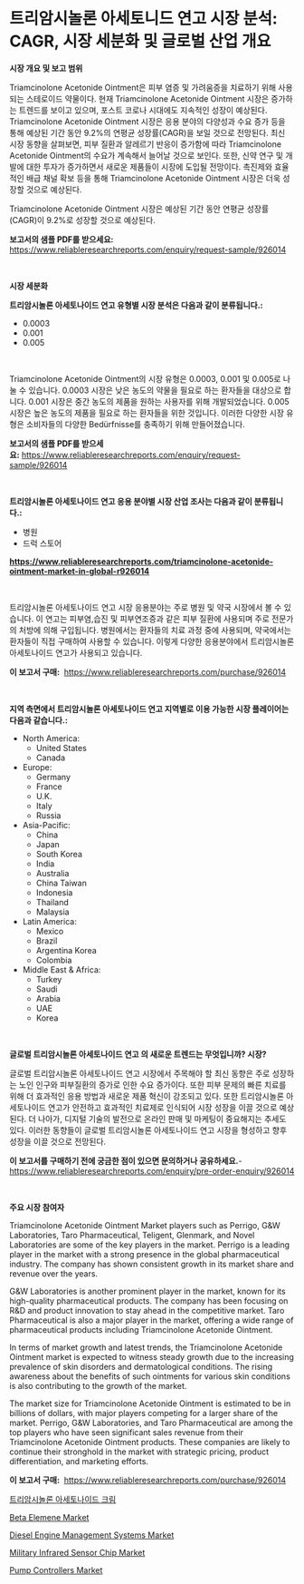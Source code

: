 <p><h1>트리암시놀론 아세토니드 연고 시장 분석: CAGR, 시장 세분화 및 글로벌 산업 개요</h1></p><p><strong>시장 개요 및 보고 범위</strong></p>
<p><p>Triamcinolone Acetonide Ointment은 피부 염증 및 가려움증을 치료하기 위해 사용되는 스테로이드 약물이다. 현재 Triamcinolone Acetonide Ointment 시장은 증가하는 트렌드를 보이고 있으며, 포스트 코로나 시대에도 지속적인 성장이 예상된다. Triamcinolone Acetonide Ointment 시장은 응용 분야의 다양성과 수요 증가 등을 통해 예상된 기간 동안 9.2%의 연평균 성장률(CAGR)을 보일 것으로 전망된다. 최신 시장 동향을 살펴보면, 피부 질환과 알레르기 반응이 증가함에 따라 Triamcinolone Acetonide Ointment의 수요가 계속해서 늘어날 것으로 보인다. 또한, 신약 연구 및 개발에 대한 투자가 증가하면서 새로운 제품들이 시장에 도입될 전망이다. 촉진제와 효율적인 배급 채널 확보 등을 통해 Triamcinolone Acetonide Ointment 시장은 더욱 성장할 것으로 예상된다. </p><p>Triamcinolone Acetonide Ointment 시장은 예상된 기간 동안 연평균 성장률(CAGR)이 9.2%로 성장할 것으로 예상된다.</p></p>
<p><strong>보고서의 샘플 PDF를 받으세요:</strong> <a href="https://www.reliableresearchreports.com/enquiry/request-sample/926014">https://www.reliableresearchreports.com/enquiry/request-sample/926014</a></p>
<p>&nbsp;</p>
<p><strong>시장 세분화</strong></p>
<p><strong>트리암시놀론 아세토나이드 연고 유형별 시장 분석은 다음과 같이 분류됩니다.:</strong></p>
<p><ul><li>0.0003</li><li>0.001</li><li>0.005</li></ul></p>
<p>&nbsp;</p>
<p><p>Triamcinolone Acetonide Ointment의 시장 유형은 0.0003, 0.001 및 0.005로 나눌 수 있습니다. 0.0003 시장은 낮은 농도의 약물을 필요로 하는 환자들을 대상으로 합니다. 0.001 시장은 중간 농도의 제품을 원하는 사용자를 위해 개발되었습니다. 0.005 시장은 높은 농도의 제품을 필요로 하는 환자들을 위한 것입니다. 이러한 다양한 시장 유형은 소비자들의 다양한 Bedürfnisse를 충족하기 위해 만들어졌습니다.</p></p>
<p><strong>보고서의 샘플 PDF를 받으세요:</strong>&nbsp;<a href="https://www.reliableresearchreports.com/enquiry/request-sample/926014">https://www.reliableresearchreports.com/enquiry/request-sample/926014</a></p>
<p>&nbsp;</p>
<p><strong> 트리암시놀론 아세토나이드 연고 응용 분야별 시장 산업 조사는 다음과 같이 분류됩니다.:</strong></p>
<p><ul><li>병원</li><li>드럭 스토어</li></ul></p>
<p><strong><a href="https://www.reliableresearchreports.com/triamcinolone-acetonide-ointment-market-in-global-r926014">https://www.reliableresearchreports.com/triamcinolone-acetonide-ointment-market-in-global-r926014</a></strong></p>
<p>&nbsp;</p>
<p><p>트리암시놀론 아세토나이드 연고 시장 응용분야는 주로 병원 및 약국 시장에서 볼 수 있습니다. 이 연고는 피부염,습진 및 피부연조증과 같은 피부 질환에 사용되며 주로 전문가의 처방에 의해 구입됩니다. 병원에서는 환자들의 치료 과정 중에 사용되며, 약국에서는 환자들이 직접 구매하여 사용할 수 있습니다. 이렇게 다양한 응용분야에서 트리암시놀론 아세토나이드 연고가 사용되고 있습니다.</p></p>
<p><strong>이 보고서 구매:</strong>&nbsp; <a href="https://www.reliableresearchreports.com/purchase/926014">https://www.reliableresearchreports.com/purchase/926014</a></p>
<p>&nbsp;</p>
<p><strong>지역 측면에서 트리암시놀론 아세토나이드 연고 지역별로 이용 가능한 시장 플레이어는 다음과 같습니다.:</strong></p>
<p><ul>
    <li>
        North America:
        <ul>
            <li>United States</li>
            <li>Canada</li>
        </ul>
    </li>
    <li>
        Europe:
        <ul>
            <li>Germany</li>
            <li>France</li>
            <li>U.K.</li>
            <li>Italy</li>
            <li>Russia</li>
        </ul>
    </li>
    <li>
        Asia-Pacific:
        <ul>
            <li>China</li>
            <li>Japan</li>
            <li>South Korea</li>
            <li>India</li>
            <li>Australia</li>
            <li>China Taiwan</li>
            <li>Indonesia</li>
            <li>Thailand</li>
            <li>Malaysia</li>
        </ul>
    </li>
    <li>
        Latin America:
        <ul>
            <li>Mexico</li>
            <li>Brazil</li>
            <li>Argentina Korea</li>
            <li>Colombia</li>
        </ul>
    </li>
    <li>
        Middle East & Africa:
        <ul>
            <li>Turkey</li>
            <li>Saudi</li>
            <li>Arabia</li>
            <li>UAE</li>
            <li>Korea</li>
        </ul>
    </li>
    </ul></p>
<p>&nbsp;</p>
<p><strong>글로벌 트리암시놀론 아세토나이드 연고 의 새로운 트렌드는 무엇입니까? 시장?</strong></p>
<p><p>글로벌 트리암시놀론 아세토나이드 연고 시장에서 주목해야 할 최신 동향은 주로 성장하는 노인 인구와 피부질환의 증가로 인한 수요 증가이다. 또한 피부 문제의 빠른 치료를 위해 더 효과적인 응용 방법과 새로운 제품 혁신이 강조되고 있다. 또한 트리암시놀론 아세토나이드 연고가 안전하고 효과적인 치료제로 인식되어 시장 성장을 이끌 것으로 예상된다. 더 나아가, 디지털 기술의 발전으로 온라인 판매 및 마케팅이 중요해지는 추세도 있다. 이러한 동향들이 글로벌 트리암시놀론 아세토나이드 연고 시장을 형성하고 향후 성장을 이끌 것으로 전망된다.</p></p>
<p><strong>이 보고서를 구매하기 전에 궁금한 점이 있으면 문의하거나 공유하세요.</strong>- <a href="https://www.reliableresearchreports.com/enquiry/pre-order-enquiry/926014">https://www.reliableresearchreports.com/enquiry/pre-order-enquiry/926014</a></p>
<p>&nbsp;</p>
<p><strong>주요 시장 참여자</strong></p>
<p><p>Triamcinolone Acetonide Ointment Market players such as Perrigo, G&W Laboratories, Taro Pharmaceutical, Teligent, Glenmark, and Novel Laboratories are some of the key players in the market. Perrigo is a leading player in the market with a strong presence in the global pharmaceutical industry. The company has shown consistent growth in its market share and revenue over the years.</p><p>G&W Laboratories is another prominent player in the market, known for its high-quality pharmaceutical products. The company has been focusing on R&D and product innovation to stay ahead in the competitive market. Taro Pharmaceutical is also a major player in the market, offering a wide range of pharmaceutical products including Triamcinolone Acetonide Ointment.</p><p>In terms of market growth and latest trends, the Triamcinolone Acetonide Ointment market is expected to witness steady growth due to the increasing prevalence of skin disorders and dermatological conditions. The rising awareness about the benefits of such ointments for various skin conditions is also contributing to the growth of the market.</p><p>The market size for Triamcinolone Acetonide Ointment is estimated to be in billions of dollars, with major players competing for a larger share of the market. Perrigo, G&W Laboratories, and Taro Pharmaceutical are among the top players who have seen significant sales revenue from their Triamcinolone Acetonide Ointment products. These companies are likely to continue their stronghold in the market with strategic pricing, product differentiation, and marketing efforts.</p></p>
<p><strong>이 보고서 구매:</strong>&nbsp;&nbsp;<a href="https://www.reliableresearchreports.com/purchase/926014">https://www.reliableresearchreports.com/purchase/926014</a></p>
<p><p><a href="https://github.com/TobyKub4685/Market-Research-Report-List-1/blob/main/855123223058.md">트리암시놀론 아세토나이드 크림</a></p><p><a href="https://issuu.com/reportprime-2/docs/beta-elemene-market-size-2030.pptx">Beta Elemene Market</a></p><p><a href="https://github.com/rahu1506/Market-Research-Report-List-3/blob/main/diesel-engine-management-systems-market.md">Diesel Engine Management Systems Market</a></p><p><a href="https://angry-finch-aaf.notion.site/Analyzing-Military-Infrared-Sensor-Chip-Market-Global-Industry-Perspective-and-Forecast-2024-to-20-360490ccda3b4a12af92ab02c9138e93">Military Infrared Sensor Chip Market</a></p><p><a href="https://view.publitas.com/reportprime-1/pump-controllers-market-exploring-market-share-market-trends-and-future-growth/">Pump Controllers Market</a></p></p>